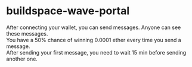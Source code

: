 # buildspace-wave-portal
After connecting your wallet, you can send messages. Anyone can see these messages.  
You have a 50% chance of winning 0.0001 ether every time you send a message.  
After sending your first message, you need to wait 15 min before sending another one.
